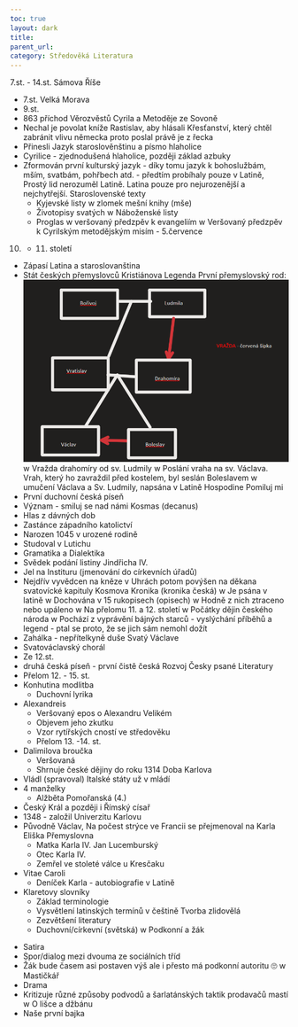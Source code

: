 ```yaml
---
toc: true
layout: dark
title:  
parent_url:  
category: Středověká Literatura 
---
```


7.st. - 14.st.
Sámova Říše
* 7.st.
Velká Morava
* 9.st.
* 863 příchod Věrozvěstů Cyrila a Metoděje ze Sovoně
* Nechal je povolat kníže Rastislav, aby hlásali Křesťanství, který chtěl zabránit vlivu německa proto poslal právě je z řecka
* Přinesli Jazyk staroslověnštinu a písmo hlaholice
* Cyrilice - zjednodušená hlaholice, později základ azbuky
* Zformován první kulturský jazyk - díky tomu jazyk k bohoslužbám, mším, svatbám, pohřbech atd. - předtím probíhaly pouze v Latině, Prostý lid nerozuměl Latině. Latina pouze pro nejurozenější a nejchytřejší.
Staroslovenské texty
  * Kyjevské listy
w zlomek mešní knihy (mše)
  * Životopisy svatých
w Náboženské listy
  * Proglas
w veršovaný předzpěv k evangeliím
w Veršovaný předzpěv k Cyrilským metodějským misím - 5.července
10. - 11. století
  * Zápasí Latina a staroslovanština
  * Stát českých přemyslovců
Kristiánova Legenda
První přemyslovský rod:
![](20230213091942.png)  
w Vražda drahomíry od sv. Ludmily
w Poslání vraha na sv. Václava. Vrah, který ho zavraždil před kostelem, byl seslán Boleslavem
w umučení Václava a Sv. Ludmily, napsána v Latině
Hospodine Pomiluj mi
  * První duchovní česká píseň
  * Význam - smiluj se nad námi
Kosmas (decanus)
  * Hlas z dávných dob
  * Zastánce západního katolictví
  * Narozen 1045 v urozené rodině
  * Studoval v Lutichu
  * Gramatika a Dialektika
  * Svědek podání listiny Jindřicha IV.
  * Jel na Instituru (jmenování do církevních úřadů)
  * Nejdřív vyvědcen na kněze v Uhrách potom povýšen na děkana svatovícké kapituly
Kosmova Kronika (kronika česká)
w Je psána v latině
w Dochována v 15 rukopisech (opisech)
w Hodně z nich ztraceno nebo upáleno
w Na přelomu 11. a 12. století
w Počátky dějin českého národa
w Pochází z vyprávění bájných starců - vyslýchání příběhů a legend - ptal se proto, že se jich sám nemohl dožít
  * Zahálka - nepřítelkyně duše
Svatý Václave
  * Svatováclavský chorál
  * Ze 12.st.
  * druhá česká píseň - první čistě česká
Rozvoj Česky psané Literatury
* Přelom 12. - 15. st.
* Konhutina modlitba
  * Duchovní lyrika
* Alexandreis
  * Veršovaný epos o Alexandru Velikém
  * Objevem jeho zkutku
  * Vzor rytířských cností ve středověku
  * Přelom 13. -14. st.
* Dalimilova broučka 
  * Veršovaná
  * Shrnuje české dějiny do roku 1314
Doba Karlova
* Vládl (spravoval) Italské státy už v mládí
* 4 manželky
  * Alžběta Pomořanská (4.)
* Český Král a později i Římský císař
* 1348 - založil Univerzitu Karlovu
* Původně Václav, Na počest strýce ve Francii se přejmenoval na Karla
Eliška Přemyslovna
  * Matka Karla IV.
Jan Lucemburský
  * Otec Karla IV.
  * Zemřel ve stoleté válce u Kresčaku
* Vitae Caroli
  * Deníček Karla - autobiografie v Latině
* Klaretovy slovníky
  * Základ terminologie
  * Vysvětlení latinských termínů v češtině
Tvorba zlidovělá
  * Zezvětšení literatury
  * Duchovní/církevní (světská)
w Podkonní a žák
- Satira
- Spor/dialog mezi dvouma ze sociálních tříd
- Žák bude časem asi postaven výš ale i přesto má podkonní autoritu 🙄
w Mastičkář
- Drama
- Kritizuje různé způsoby podvodů a šarlatánských taktik prodavačů mastí
w O lišce a džbánu
- Naše první bajka
